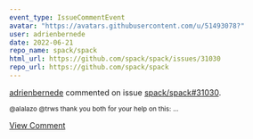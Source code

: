 ```yaml
---
event_type: IssueCommentEvent
avatar: "https://avatars.githubusercontent.com/u/51493078?"
user: adrienbernede
date: 2022-06-21
repo_name: spack/spack
html_url: https://github.com/spack/spack/issues/31030
repo_url: https://github.com/spack/spack
---
```


<a href='https://github.com/adrienbernede' target='_blank'>adrienbernede</a> commented on issue <a href='https://github.com/spack/spack/issues/31030' target='_blank'>spack/spack#31030</a>.

<small>@alalazo @trws thank you both for your help on this:...</small>

<a href='https://github.com/spack/spack/issues/31030' target='_blank'>View Comment</a>